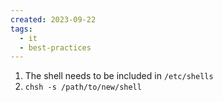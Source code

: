 ```yaml
---
created: 2023-09-22
tags:
  - it
  - best-practices
---
```

1. The shell needs to be included in `/etc/shells`
2. `chsh -s /path/to/new/shell`
